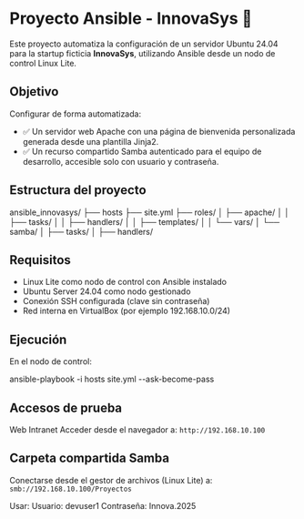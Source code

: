 # Proyecto Ansible - InnovaSys 🚀

Este proyecto automatiza la configuración de un servidor Ubuntu 24.04 para la startup ficticia **InnovaSys**, utilizando Ansible desde un nodo de control Linux Lite.

## Objetivo

Configurar de forma automatizada:

- ✅ Un servidor web Apache con una página de bienvenida personalizada generada desde una plantilla Jinja2.
- ✅ Un recurso compartido Samba autenticado para el equipo de desarrollo, accesible solo con usuario y contraseña.

## Estructura del proyecto

ansible_innovasys/
├── hosts
├── site.yml
├── roles/
│ ├── apache/
│ │ ├── tasks/
│ │ ├── handlers/
│ │ ├── templates/
│ │ └── vars/
│ └── samba/
│ ├── tasks/
│ ├── handlers/


## Requisitos

- Linux Lite como nodo de control con Ansible instalado
- Ubuntu Server 24.04 como nodo gestionado
- Conexión SSH configurada (clave sin contraseña)
- Red interna en VirtualBox (por ejemplo 192.168.10.0/24)

## Ejecución

En el nodo de control:

ansible-playbook -i hosts site.yml --ask-become-pass


## Accesos de prueba
Web Intranet
Acceder desde el navegador a:
`http://192.168.10.100`


## Carpeta compartida Samba
Conectarse desde el gestor de archivos (Linux Lite) a:
`smb://192.168.10.100/Proyectos`

Usar:
Usuario: devuser1
Contraseña: Innova.2025
